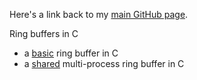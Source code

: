 Here's a link back to my [main GitHub page](http://troydhanson.github.io/).

Ring buffers in C

* a [basic](/basic) ring buffer in C
* a [shared](/shared) multi-process ring buffer in C 


